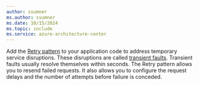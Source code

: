 ```yaml
---
author: ssumner
ms.author: ssumner
ms.date: 10/15/2024
ms.topic: include
ms.service: azure-architecture-center
---
```

Add the [Retry pattern](/azure/architecture/patterns/retry) to your application code to address temporary service disruptions. These disruptions are called [transient faults](/azure/architecture/best-practices/transient-faults). Transient faults usually resolve themselves within seconds. The Retry pattern allows you to resend failed requests. It also allows you to configure the request delays and the number of attempts before failure is conceded.
